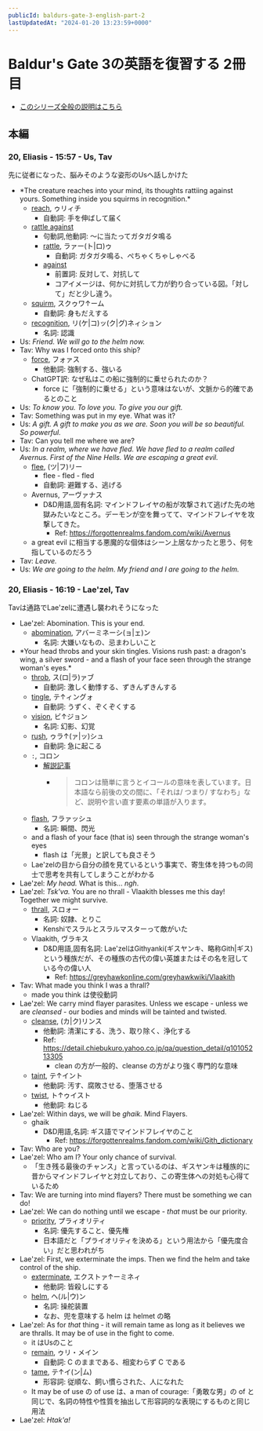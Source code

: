 ```yaml
---
publicId: baldurs-gate-3-english-part-2
lastUpdatedAt: "2024-01-20 13:23:59+0000"
---
```


# Baldur's Gate 3の英語を復習する 2冊目

- [このシリーズ全般の説明はこちら](./baldurs-gate-3-english-index.html)

## 本編

### 20, Eliasis - 15:57 - Us, Tav

先に従者になった、脳みそのような姿形のUsへ話しかけた

- \*The creature reaches into your mind, its thoughts rattiing against yours. Something inside you squirms in recognition.\*
  - [reach](https://ejje.weblio.jp/content/reach), ゥリィチ
    - 自動詞: 手を伸ばして届く
  - [rattle against](https://ejje.weblio.jp/content/rattle+against)
    - 句動詞,他動詞: 〜に当たってガタガタ鳴る
    - [rattle](https://ejje.weblio.jp/content/rattle), ラァー(ト|ロ)ゥ
      - 自動詞: ガタガタ鳴る、ぺちゃくちゃしゃべる
    - [against](https://ejje.weblio.jp/content/against)
      - 前置詞: 反対して、対抗して
      - コアイメージは、何かに対抗して力が釣り合っている図。「対して」だと少し違う。
  - [squirm](https://ejje.weblio.jp/content/squirm), スクゥワ↑ーム
    - 自動詞: 身もだえする
  - [recognition](https://ejje.weblio.jp/content/recognition), リ(ケ|コ)ッ(ク|グ)ネィション
    - 名詞: 認識
- Us: _Friend. We will go to the helm now._
- Tav: Why was I forced onto this ship?
  - [force](https://ejje.weblio.jp/content/force), フォァス
    - 他動詞: 強制する、強いる
  - ChatGPT訳: なぜ私はこの船に強制的に乗せられたのか？
    - force に「強制的に乗せる」という意味はないが、文脈から的確であるとのこと
- Us: _To know you. To love you. To give you our gift._
- Tav: Something was put in my eye. What was it?
- Us: _A gift. A gift to make you as we are. Soon you will be so beautiful. So powerful._
- Tav: Can you tell me where we are?
- Us: _In a realm, where we have fled. We have fled to a realm called Avernus. First of the Nine Hells. We are escaping a great evil._
  - [flee](https://ejje.weblio.jp/content/flee), (ツ|フ)リー
    - flee - fled - fled
    - 自動詞: 避難する、逃げる
  - Avernus, アーヴァナス
    - D&D用語,固有名詞: マインドフレイヤの船が攻撃されて逃げた先の地獄みたいなところ。デーモンが空を舞ってて、マインドフレイヤを攻撃してきた。
      - Ref: https://forgottenrealms.fandom.com/wiki/Avernus
  - a great evil に相当する悪魔的な個体はシーン上居なかったと思う、何を指しているのだろう
- Tav: _Leave._
- Us: _We are going to the helm. My friend and I are going to the helm._

### 20, Eliasis - 16:19 - Lae'zel, Tav

Tavは通路でLae'zelに遭遇し襲われそうになった

- Lae'zel: Abomination. This is your end.
  - [abomination](https://ejje.weblio.jp/content/abomination), アバーミネーシ(ョ|ェ)ン
    - 名詞: 大嫌いなもの、忌まわしいこと
- \*Your head throbs and your skin tingles. Visions rush past: a dragon's wing, a silver sword - and a flash of your face seen through the strange woman's eyes.\*
  - [throb](https://ejje.weblio.jp/content/throb), ス(ロ|ラ)ァブ
    - 自動詞: 激しく動悸する、ずきんずきんする
  - [tingle](https://ejje.weblio.jp/content/tingle), テ↑ィングォ
    - 自動詞: うずく、ぞくぞくする
  - [vision](https://ejje.weblio.jp/content/vision), ビ↑ジョン
    - 名詞: 幻影、幻覚
  - [rush](https://ejje.weblio.jp/content/rush), ゥラ↑(ァ|ッ)シュ
    - 自動詞: 急に起こる
  - `:`, コロン
    - [解説記事](<https://www.qqeng.com/blog2/study/difference-comma-colon-semicolon.html#:~:text=%E8%A8%80%E3%81%84%E3%81%BE%E3%81%97%E3%81%9F%E3%80%8D-,%E3%82%B3%E3%83%AD%E3%83%B3%20/%20colon(%EF%BC%9A),-%E3%82%B3%E3%83%AD%E3%83%B3%E3%81%AF%E7%B0%A1%E5%8D%98>)
      - > コロンは簡単に言うとイコールの意味を表しています。日本語なら前後の文の間に、「それは/ つまり/ すなわち」など、説明や言い直す要素の単語が入ります。
  - [flash](https://ejje.weblio.jp/content/flash), フラァッシュ
    - 名詞: 瞬間、閃光
  - and a flash of your face (that is) seen through the strange woman's eyes
    - flash は「光景」と訳しても良さそう
  - Lae'zelの目から自分の顔を見ているという事実で、寄生体を持つもの同士で思考を共有してしまうことがわかる
- Lae'zel: _My head._ What is this... _ngh_.
- Lae'zel: _Tsk'va._ You are no thrall - Vlaakith blesses me this day! Together we might survive.
  - [thrall](https://ejje.weblio.jp/content/thrall), スロォー
    - 名詞: 奴隷、とりこ
    - Kenshiでスラルとスラルマスターって敵がいた
  - Vlaakith, ヴラキス
    - D&D用語,固有名詞: Lae'zelはGithyanki(ギスヤンキ、略称Gith|ギス)という種族だが、その種族の古代の偉い英雄またはその名を冠している今の偉い人
      - Ref: https://greyhawkonline.com/greyhawkwiki/Vlaakith
- Tav: What made you think I was a thrall?
  - made you think は使役動詞
- Lae'zel: We carry mind flayer parasites. Unless we escape - unless we are _cleansed_ - our bodies and minds will be tainted and twisted.
  - [cleanse](https://ejje.weblio.jp/content/cleanse), (カ|ク)リンス
    - 他動詞: 清潔にする、洗う、取り除く、浄化する
    - Ref: https://detail.chiebukuro.yahoo.co.jp/qa/question_detail/q10105213305
      - clean の方が一般的、cleanse の方がより強く専門的な意味
  - [taint](https://ejje.weblio.jp/content/taint), テ↑イント
    - 他動詞: 汚す、腐敗させる、堕落させる
  - [twist](https://ejje.weblio.jp/content/twist), ト↑ゥイスト
    - 他動詞: ねじる
- Lae'zel: Within days, we will be _ghaik._ Mind Flayers.
  - ghaik
    - D&D用語,名詞: ギス語でマインドフレイヤのこと
      - Ref: https://forgottenrealms.fandom.com/wiki/Gith_dictionary
- Tav: Who are you?
- Lae'zel: Who am I? Your only chance of survival.
  - 「生き残る最後のチャンス」と言っているのは、ギスヤンキは種族的に昔からマインドフレイヤと対立しており、この寄生体への対処も心得ているため
- Tav: We are turning into mind flayers? There must be something we can do!
- Lae'zel: We can do nothing until we escape - _that_ must be our priority.
  - [priority](https://ejje.weblio.jp/content/priority), プラィオリティ
    - 名詞: 優先すること、優先権
    - 日本語だと「プライオリティを決める」という用法から「優先度合い」だと思われがち
- Lae'zel: First, we exterminate the imps. Then we find the helm and take control of the ship.
  - [exterminate](https://ejje.weblio.jp/content/exterminate), エクストァ↑ーミネィ
    - 他動詞: 皆殺しにする
  - [helm](https://ejje.weblio.jp/content/helm), ヘ(ル|ウ)ン
    - 名詞: 操舵装置
    - なお、兜を意味する helm は helmet の略
- Lae'zel: As for _that_ thing - it will remain tame as long as it believes we are thralls. It may be of use in the fight to come.
  - it はUsのこと
  - [remain](https://ejje.weblio.jp/content/remain), ゥリ・メイン
    - 自動詞: C のままである、相変わらず C である
  - [tame](https://ejje.weblio.jp/content/tame), テ↑イ(ン|ム)
    - 形容詞: 従順な、飼い慣らされた、人になれた
  - It may be of use の of use は、a man of courage:「勇敢な男」の of と同じで、名詞の特性や性質を抽出して形容詞的な表現にするものと同じ用法
- Lae'zel: _Htak'a!_
